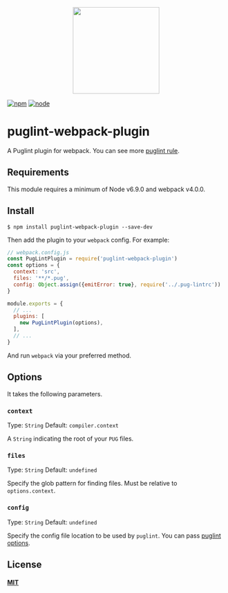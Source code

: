 <div align="center">
  <a href="https://github.com/webpack/webpack">
    <img width="200" height="200" src="https://webpack.js.org/assets/icon-square-big.svg">
  </a>
</div>

[![npm][npm]][npm-url]
[![node][node]][node-url]

# puglint-webpack-plugin

A Puglint plugin for webpack. You can see more [puglint rule](https://github.com/pugjs/pug-lint/blob/master/docs/rules.md).

## Requirements

This module requires a minimum of Node v6.9.0 and webpack v4.0.0.

## Install

```console
$ npm install puglint-webpack-plugin --save-dev
```

Then add the plugin to your `webpack` config. For example:

```js
// webpack.config.js
const PugLintPlugin = require('puglint-webpack-plugin')
const options = {
  context: 'src',
  files: '**/*.pug',
  config: Object.assign({emitError: true}, require('../.pug-lintrc'))
}

module.exports = {
  // ...
  plugins: [
    new PugLintPlugin(options),
  ],
  // ...
}
```

And run `webpack` via your preferred method.

## Options

It takes the following parameters.

### `context`

Type: `String`
Default: `compiler.context`

A `String` indicating the root of your `PUG` files.

### `files`

Type: `String`
Default: `undefined`

Specify the glob pattern for finding files. Must be relative to `options.context`.

### `config`

Type: `String`
Default: `undefined`

Specify the config file location to be used by `puglint`.
You can pass [puglint options](https://github.com/pugjs/pug-lint#configuration-file).


## License

#### [MIT](./LICENSE)

[npm]: https://img.shields.io/npm/v/stylelint-webpack-plugin.svg
[npm-url]: https://www.npmjs.com/package/puglint-webpack-plugin

[node]: https://img.shields.io/node/v/stylelint-webpack-plugin.svg
[node-url]: https://nodejs.org
